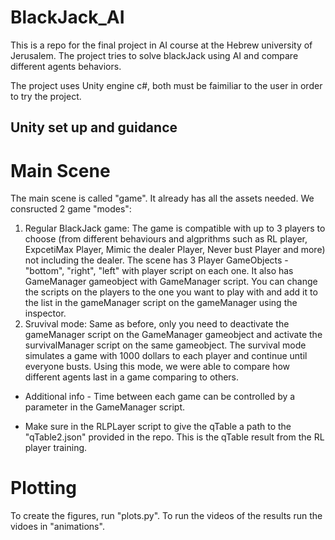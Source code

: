 # BlackJack_AI
This is a repo for the final project in AI course at the Hebrew university of Jerusalem. The project tries to solve blackJack using AI and compare different agents behaviors. 

The project uses Unity engine c#, both must be faimiliar to the user in order to try the project.

## Unity set up and guidance
# Main Scene
The main scene is called "game". It already has all the assets needed. We consructed 2 game "modes":
1. Regular BlackJack game:
     The game is compatible with up to 3 players to choose (from different behaviours and algprithms such as RL player, ExpcetiMax Player, Mimic the dealer Player, Never bust           Player and more) not including the dealer. The scene has 3 Player GameObjects - "bottom", "right", "left" with player script on each one. It also has GameManager gameobject        with GameManager script.  You can change the scripts on the players to the one you want to play with and add it to the list in the gameManager script on the gameManager using      the inspector.
2. Sruvival mode:
   Same as before, only you need to deactivate the gameManager script on the GameManager gameobject and activate the survivalManager script on the same gameobject.
   The survival mode simulates a game with 1000 dollars to each player and continue until everyone busts. Using this mode, we were able to compare how different agents last in a      game comparing to others.

* Additional info - Time between each game can be controlled by a parameter in the GameManager script. 


* Make sure in the RLPLayer script to give the qTable a path to the "qTable2.json" provided in the repo. This is the qTable result from the RL player training.
  
# Plotting
To create the figures, run "plots.py". To run the videos of the results run the vidoes in "animations". 
